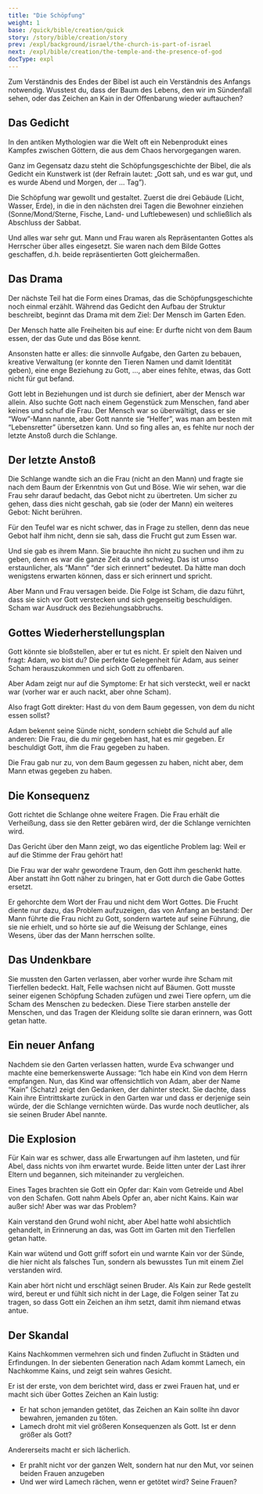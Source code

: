 ```yaml
---
title: "Die Schöpfung"
weight: 1
base: /quick/bible/creation/quick
story: /story/bible/creation/story
prev: /expl/background/israel/the-church-is-part-of-israel
next: /expl/bible/creation/the-temple-and-the-presence-of-god
docType: expl
---
```


Zum Verständnis des Endes der Bibel ist auch ein Verständnis des Anfangs notwendig. Wusstest du, dass der Baum des Lebens, den wir im Sündenfall sehen, oder das Zeichen an Kain in der Offenbarung wieder auftauchen?

## Das Gedicht

<a name="9ee8"></a>
In den antiken Mythologien war die Welt oft ein Nebenprodukt eines Kampfes zwischen Göttern, die aus dem Chaos hervorgegangen waren.

Ganz im Gegensatz dazu steht die Schöpfungsgeschichte der Bibel, die als Gedicht ein Kunstwerk ist (der Refrain lautet: „Gott sah, und es war gut, und es wurde Abend und Morgen, der … Tag”).

Die Schöpfung war gewollt und gestaltet. Zuerst die drei Gebäude (Licht, Wasser, Erde), in die in den nächsten drei Tagen die Bewohner einziehen (Sonne/Mond/Sterne, Fische, Land- und Luftlebewesen) und schließlich als Abschluss der Sabbat.

Und alles war sehr gut. Mann und Frau waren als Repräsentanten Gottes als Herrscher über alles eingesetzt. Sie waren nach dem Bilde Gottes geschaffen, d.h. beide repräsentierten Gott gleichermaßen.

## Das Drama

<a name="ed45"></a>
Der nächste Teil hat die Form eines Dramas, das die Schöpfungsgeschichte noch einmal erzählt. Während das Gedicht den Aufbau der Struktur beschreibt, beginnt das Drama mit dem Ziel: Der Mensch im Garten Eden.

Der Mensch hatte alle Freiheiten bis auf eine: Er durfte nicht von dem Baum essen, der das Gute und das Böse kennt.

Ansonsten hatte er alles: die sinnvolle Aufgabe, den Garten zu bebauen, kreative Verwaltung (er konnte den Tieren Namen und damit Identität geben), eine enge Beziehung zu Gott, …, aber eines fehlte, etwas, das Gott nicht für gut befand.

Gott lebt in Beziehungen und ist durch sie definiert, aber der Mensch war allein. Also suchte Gott nach einem Gegenstück zum Menschen, fand aber keines und schuf die Frau. Der Mensch war so überwältigt, dass er sie “Wow”-Mann nannte, aber Gott nannte sie “Helfer”, was man am besten mit “Lebensretter” übersetzen kann. Und so fing alles an, es fehlte nur noch der letzte Anstoß durch die Schlange.

## Der letzte Anstoß

<a name="cba5"></a>
Die Schlange wandte sich an die Frau (nicht an den Mann) und fragte sie nach dem Baum der Erkenntnis von Gut und Böse. Wie wir sehen, war die Frau sehr darauf bedacht, das Gebot nicht zu übertreten. Um sicher zu gehen, dass dies nicht geschah, gab sie (oder der Mann) ein weiteres Gebot: Nicht berühren.

Für den Teufel war es nicht schwer, das in Frage zu stellen, denn das neue Gebot half ihm nicht, denn sie sah, dass die Frucht gut zum Essen war.

Und sie gab es ihrem Mann. Sie brauchte ihn nicht zu suchen und ihm zu geben, denn es war die ganze Zeit da und schwieg. Das ist umso erstaunlicher, als “Mann” “der sich erinnert” bedeutet. Da hätte man doch wenigstens erwarten können, dass er sich erinnert und spricht.

Aber Mann und Frau versagen beide. Die Folge ist Scham, die dazu führt, dass sie sich vor Gott verstecken und sich gegenseitig beschuldigen. Scham war Ausdruck des Beziehungsabbruchs.

## Gottes Wiederherstellungsplan

<a name="8cbd"></a>
Gott könnte sie bloßstellen, aber er tut es nicht. Er spielt den Naiven und fragt: Adam, wo bist du? Die perfekte Gelegenheit für Adam, aus seiner Scham herauszukommen und sich Gott zu offenbaren.

Aber Adam zeigt nur auf die Symptome: Er hat sich versteckt, weil er nackt war (vorher war er auch nackt, aber ohne Scham).

Also fragt Gott direkter: Hast du von dem Baum gegessen, von dem du nicht essen sollst?

Adam bekennt seine Sünde nicht, sondern schiebt die Schuld auf alle anderen: Die Frau, die du mir gegeben hast, hat es mir gegeben. Er beschuldigt Gott, ihm die Frau gegeben zu haben.

Die Frau gab nur zu, von dem Baum gegessen zu haben, nicht aber, dem Mann etwas gegeben zu haben.

## Die Konsequenz

<a name="a804"></a>
Gott richtet die Schlange ohne weitere Fragen. Die Frau erhält die Verheißung, dass sie den Retter gebären wird, der die Schlange vernichten wird.

Das Gericht über den Mann zeigt, wo das eigentliche Problem lag: Weil er auf die Stimme der Frau gehört hat!

Die Frau war der wahr gewordene Traum, den Gott ihm geschenkt hatte. Aber anstatt ihn Gott näher zu bringen, hat er Gott durch die Gabe Gottes ersetzt.

Er gehorchte dem Wort der Frau und nicht dem Wort Gottes. Die Frucht diente nur dazu, das Problem aufzuzeigen, das von Anfang an bestand: Der Mann führte die Frau nicht zu Gott, sondern wartete auf seine Führung, die sie nie erhielt, und so hörte sie auf die Weisung der Schlange, eines Wesens, über das der Mann herrschen sollte.

## Das Undenkbare

<a name="9de4"></a>
Sie mussten den Garten verlassen, aber vorher wurde ihre Scham mit Tierfellen bedeckt. Halt, Felle wachsen nicht auf Bäumen. Gott musste seiner eigenen Schöpfung Schaden zufügen und zwei Tiere opfern, um die Scham des Menschen zu bedecken. Diese Tiere starben anstelle der Menschen, und das Tragen der Kleidung sollte sie daran erinnern, was Gott getan hatte.

## Ein neuer Anfang

<a name="ce2a"></a>
Nachdem sie den Garten verlassen hatten, wurde Eva schwanger und machte eine bemerkenswerte Aussage: “Ich habe ein Kind von dem Herrn empfangen. Nun, das Kind war offensichtlich von Adam, aber der Name “Kain” (Schatz) zeigt den Gedanken, der dahinter steckt. Sie dachte, dass Kain ihre Eintrittskarte zurück in den Garten war und dass er derjenige sein würde, der die Schlange vernichten würde. Das wurde noch deutlicher, als sie seinen Bruder Abel nannte.

## Die Explosion

<a name="6a1a"></a>
Für Kain war es schwer, dass alle Erwartungen auf ihm lasteten, und für Abel, dass nichts von ihm erwartet wurde. Beide litten unter der Last ihrer Eltern und begannen, sich miteinander zu vergleichen.

Eines Tages brachten sie Gott ein Opfer dar: Kain vom Getreide und Abel von den Schafen. Gott nahm Abels Opfer an, aber nicht Kains. Kain war außer sich! Aber was war das Problem?

Kain verstand den Grund wohl nicht, aber Abel hatte wohl absichtlich gehandelt, in Erinnerung an das, was Gott im Garten mit den Tierfellen getan hatte.

Kain war wütend und Gott griff sofort ein und warnte Kain vor der Sünde, die hier nicht als falsches Tun, sondern als bewusstes Tun mit einem Ziel verstanden wird.

Kain aber hört nicht und erschlägt seinen Bruder. Als Kain zur Rede gestellt wird, bereut er und fühlt sich nicht in der Lage, die Folgen seiner Tat zu tragen, so dass Gott ein Zeichen an ihm setzt, damit ihm niemand etwas antue.

## Der Skandal

<a name="3b92"></a>
Kains Nachkommen vermehren sich und finden Zuflucht in Städten und Erfindungen. In der siebenten Generation nach Adam kommt Lamech, ein Nachkomme Kains, und zeigt sein wahres Gesicht.

Er ist der erste, von dem berichtet wird, dass er zwei Frauen hat, und er macht sich über Gottes Zeichen an Kain lustig:

- Er hat schon jemanden getötet, das Zeichen an Kain sollte ihn davor bewahren, jemanden zu töten.
- Lamech droht mit viel größeren Konsequenzen als Gott. Ist er denn größer als Gott?

Andererseits macht er sich lächerlich.

- Er prahlt nicht vor der ganzen Welt, sondern hat nur den Mut, vor seinen beiden Frauen anzugeben
- Und wer wird Lamech rächen, wenn er getötet wird? Seine Frauen?

